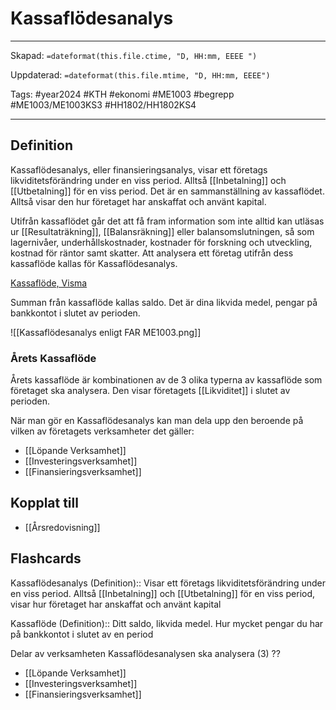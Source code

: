 # Kassaflödesanalys

---
Skapad: `=dateformat(this.file.ctime, "D, HH:mm, EEEE ")`

Uppdaterad: `=dateformat(this.file.mtime, "D, HH:mm, EEEE")`

Tags: #year2024 #KTH #ekonomi #ME1003 #begrepp #ME1003/ME1003KS3 #HH1802/HH1802KS4

---

## Definition

Kassaflödesanalys, eller finansieringsanalys, visar ett företags likviditetsförändring under en viss period. Alltså [[Inbetalning]] och [[Utbetalning]] för en viss period. Det är en sammanställning av kassaflödet. Alltså visar den hur företaget har anskaffat och använt kapital.

Utifrån kassaflödet går det att få fram information som inte alltid kan utläsas ur [[Resultaträkning]], [[Balansräkning]] eller balansomslutningen, så som lagernivåer, underhållskostnader, kostnader för forskning och utveckling, kostnad för räntor samt skatter. Att analysera ett företag utifrån dess kassaflöde kallas för Kassaflödesanalys.

[Kassaflöde, Visma](https://vismaspcs.se/ekonomiska-termer/vad-ar-kassaflode)

Summan från kassaflöde kallas saldo. Det är dina likvida medel, pengar på bankkontot i slutet av perioden.

![[Kassaflödesanalys enligt FAR ME1003.png]]

### Årets Kassaflöde

Årets kassaflöde är kombinationen av de 3 olika typerna av kassaflöde som företaget ska analysera. Den visar företagets [[Likviditet]] i slutet av perioden.

När man gör en Kassaflödesanalys kan man dela upp den beroende på vilken av företagets verksamheter det gäller:

- [[Löpande Verksamhet]]
- [[Investeringsverksamhet]]
- [[Finansieringsverksamhet]]

## Kopplat till

- [[Årsredovisning]]

## Flashcards

Kassaflödesanalys (Definition):: Visar ett företags likviditetsförändring under en viss period. Alltså [[Inbetalning]] och [[Utbetalning]] för en viss period, visar hur företaget har anskaffat och använt kapital
<!--SR:!2024-03-11,4,236!2024-03-24,17,294-->

Kassaflöde (Definition):: Ditt saldo, likvida medel. Hur mycket pengar du har på bankkontot i slutet av en period
<!--SR:!2024-03-20,34,272!2024-03-22,17,301-->

Delar av verksamheten Kassaflödesanalysen ska analysera (3)
??
- [[Löpande Verksamhet]]
- [[Investeringsverksamhet]]
- [[Finansieringsverksamhet]]
